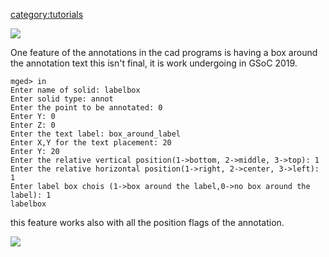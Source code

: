 [category:tutorials](category:tutorials.md)

![](Boxaround.png)

One feature of the annotations in the cad programs is having a box
around the annotation text this isn't final, it is work undergoing in
GSoC 2019.



    mged> in
    Enter name of solid: labelbox
    Enter solid type: annot
    Enter the point to be annotated: 0
    Enter Y: 0
    Enter Z: 0
    Enter the text label: box_around_label
    Enter X,Y for the text placement: 20
    Enter Y: 20
    Enter the relative vertical position(1->bottom, 2->middle, 3->top): 1
    Enter the relative horizontal position(1->right, 2->center, 3->left): 1
    Enter label box chois (1->box around the label,0->no box around the label): 1
    labelbox

this feature works also with all the position flags of the annotation.

![](Labelbox.png)

